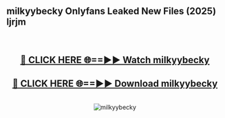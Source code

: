 <h2>milkyybecky Onlyfans Leaked New Files (2025) ljrjm</h2>
<br>
<div align="center">
<h2><a href="https://mediafiles.top/milkyybecky&ref=git" rel="nofollow">🔴 CLICK HERE 🌐==►► Watch milkyybecky</a></h2>
<h2><a href="https://mediafiles.top/milkyybecky&ref=git" rel="nofollow">🔴 CLICK HERE 🌐==►► Download milkyybecky</a></h2>
<br>
<a href="https://mediafiles.top/milkyybecky&ref=git" rel="nofollow" data-target="animated-image.originalLink"><img src="https://i.ibb.co.com/xMMVF88/686577567.gif" alt="milkyybecky" style="max-width: 100%; display: inline-block;" data-target="animated-image.originalImage"></a>
</div>
<br>
<br>
